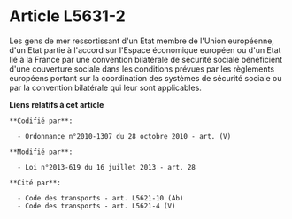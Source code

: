 # Article L5631-2

Les gens de mer ressortissant d'un Etat membre de l'Union européenne, d'un Etat partie à l'accord sur l'Espace économique
européen ou d'un Etat lié à la France par une convention bilatérale de sécurité sociale bénéficient d'une couverture sociale
dans les conditions prévues par les règlements européens portant sur la coordination des systèmes de sécurité sociale ou par
la convention bilatérale qui leur sont applicables.

**Liens relatifs à cet article**

	**Codifié par**:

	  - Ordonnance n°2010-1307 du 28 octobre 2010 - art. (V)

	**Modifié par**:

	  - Loi n°2013-619 du 16 juillet 2013 - art. 28

	**Cité par**:

	  - Code des transports - art. L5621-10 (Ab)
	  - Code des transports - art. L5621-4 (V)
